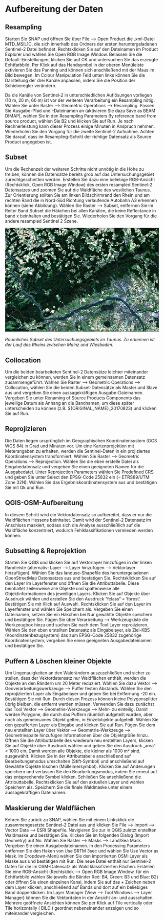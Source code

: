 # Aufbereitung der Daten
## Resampling
Starten Sie SNAP und öffnen Sie über File --> Open Product die .xml-Datei MTD_MSIL1C, die sich innerhalb des Ordners der ersten heruntergeladenen Sentinel-2 Datei befindet. Rechtsklicken Sie auf den Dateinamen im Product Explorer und wählen Sie Open RGB Image Window. Belassen Sie die Default-Einstellungen, klicken Sie auf OK und untersuchen Sie das erzeugte Echtfarbbild. Per Klick auf das Handsymbol in der oberen Menüleiste aktivieren Sie das Panning und können sich anschließend mit der Maus im Bild bewegen. Im Colour Manipulation Feld unten links können Sie die Darstellung der drei Kanäle anpassen, indem Sie die Position der Schieberegler verändern. 

Da die Kanäle von Sentinel-2 in unterschiedlichen Auflösungen vorliegen (10 m, 20 m, 60 m) ist vor der weiteren Verarbeitung ein Resampling nötig. Wählen Sie unter Raster --> Geometric Operations --> Resampling. Passen Sie Ausgabe-Pfad und –Dateinamen an (aktivieren Sie dazu Save as BEAM DIMAP), wählen Sie in den Resampling Parameters By reference band from source product, wählen Sie B2 und klicken Sie auf Run. Je nach Rechnerleistung kann dieser Prozess einige Minuten in Anspruch nehmen. Wiederholen Sie den Vorgang für die zweite Sentinel-2 Aufnahme. Achten Sie darauf, dass im Resampling-Schritt der richtige Datensatz als Source Product angegeben ist. 

## Subset
Um die Rechenzeit der weiteren Schritte nicht unnötig in die Höhe zu treiben, können die Datensätze bereits grob auf das Untersuchungsgebiet zurechtgeschnitten werden. Erstellen Sie dazu eine beliebige RGB-Ansicht (Rechtsklick, Open RGB Image Window) des ersten resampled Sentinel-2 Datensatzes und zoomen Sie auf die Waldfläche des westlichen Taunus. Zur Orientierung sollten Sie am linken Bildschirmrand den Rhein und am rechten Rand die in Nord-Süd Richtung verlaufende Autobahn A3 erkennen können (siehe Abbildung). Wählen Sie Raster --> Subset, entfernen Sie im Reiter Band Subset die Häkchen bei allen Kanälen, die keine Reflectance in band x beinhalten und bestätigen Sie. Wiederholen Sie den Vorgang für die andere resampled Sentinel 2 Szene. 

![AOI](/pages/09.Geovisualisierung/AOI_SNAP_Subset.png)

*Räumliches Subset des Untersuchungsgebiets im Taunus. Zu erkennen ist der Lauf des Rheins zwischen Mainz und Wiesbaden.*

## Collocation
Um die beiden bearbeiteten Sentinel-2 Datensätze leichter miteinander vergleichen zu können, werden Sie in einem gemeinsamen Datensatz zusammengeführt. Wählen Sie Raster --> Geometric Operations --> Collocation, wählen Sie die beiden Subset-Datensätze als Master und Slave aus und vergeben Sie einen aussagekräftigen Ausgabe-Dateinamen. Vergeben Sie unter Renaming of Source Products Components das jeweilige Datum als Anhang an die Bandnamen, um diese später unterscheiden zu können (z.B. ${ORIGINAL_NAME}_20170823) und klicken Sie auf Run. 

## Reprojizieren
Die Daten liegen ursprünglich im Geographischen Koordinatensystem (GCS WGS 84) in Grad und Minuten vor. Um eine Kartenprojektion mit Meterangaben zu erhalten, werden die Sentinel-Daten in ein projiziertes Koordinatensystem transformiert. Wählen Sie Raster --> Geometric Operations --> Reprojection. Wählen Sie die eben erstelle Datei als Eingabedatensatz und vergeben Sie einen geeigneten Namen für die Ausgabedatei. Unter Reprojection Parameters wählen Sie Predefined CRS und geben Sie unter Select den EPSG-Code 25832 ein (= ETRS89/UTM Zone 32N). Wählen Sie das Ergebniskoordinatensystem aus und bestätigen Sie mit Ok und Run. 

## QGIS-OSM-Aufbereitung
In diesem Schritt wird ein Vektordatensatz so aufbereitet, dass er nur die Waldflächen Hessens beinhaltet. Damit wird der Sentinel-2 Datensatz im Anschluss maskiert, sodass sich die Analyse ausschließlich auf die Waldfläche konzentriert, wodurch Fehlklassifikationen vermieden werden können.

## Subsetting & Reprojektion
Starten Sie QGIS und klicken Sie auf Vektorlayer hinzufügen in der linken Randleiste (alternativ: Layer --> Layer hinzufügen --> Vektorlayer hinzufügen). Wählen Sie das landuse-Shapefile des heruntergeladenen OpenStreetMap Datensatzes aus und bestätigen Sie. Rechtsklicken Sie auf den Layer im Layerfenster und öffnen Sie die Attributtabelle. Diese beinhaltet zeilenweise alle Objekte und spaltenweise alle Objektinformationen des jeweiligen Layers. Klicken Sie auf Objekte über Ausdruck wählen und erstellen Sie den Ausdruck “fclass“ = ‘forest‘. Bestätigen Sie mit Klick auf Auswahl. Rechtsklicken Sie auf den Layer im Layerfenster und wählen Sie Speichern als. Vergeben Sie einen Dateinamen, setzen Sie ein Häkchen bei Nur gewählte Objekte speichern und bestätigen Sie. Fügen Sie über Verarbeitung --> Werkzeugkiste die Werkzeugbox hinzu und suchen Sie nach dem Tool Layer reprojizieren. Wählen Sie den eben erstellten Datensatz als Eingabelayer, als Ziel-KBS (Koordinatenbezugsystem) das zum EPSG-Code 25832 zugehörige Koordinatensystem, vergeben Sie einen geeigneten Ausgabedateinamen und bestätigen Sie. 

## Puffern & Löschen kleiner Objekte
Um Ungenauigkeiten an den Waldrändern auszuschließen und sicher zu stellen, dass der Vektordatensatz nur Waldflächen enthält, werden die Objekte an den Rändern um 20 Meter reduziert. Wählen Sie dazu Vektor --> Geoverarbeitungswerkzeuge --> Puffer festen Abstands. Wählen Sie den reprojizierten Layer als Eingabelayer und geben Sie bei Entfernung -20 ein. Bestätigen Sie mit Run. Durch diesen Prozess können kleine Polygonsplitter übrig bleiben, die entfernt werden müssen. Verwenden Sie dazu zunächst das Tool Vektor --> Geometrie-Werkzeuge --> Mehr- zu einteilig. Damit werden Polygone, die durch das Puffern räumlich aufgeteilt wurden, aber noch als gemeinsames Objekt gelten, in Einzelobjekte aufgeteilt. Wählen Sie den gepufferten Layer als Eingabe und klicken Sie auf Run. Fügen Sie dem neu erstellten Layer über Vektor --> Geometrie-Werkzeuge --> Geometriespalte hinzufügen Informationen über die Objektgröße hinzu. Öffnen Sie die Attributtabelle des wiederum neu erstellten Layers, klicken Sie auf Objekte über Ausdruck wählen und geben Sie den Ausdruck „area“ < 1000 ein. Damit werden alle Objekte, die kleiner als 1000 m² sind, ausgewählt. Klicken Sie in der Attributtabelle anschließend auf Bearbeitungsmodus umschalten (Stift-Symbol) und anschließend auf Gewählte Objekte löschen (Mülleimersymbol). Klicken Sie auf Änderungen speichern und verlassen Sie den Bearbeitungsmodus, indem Sie erneut auf das entsprechende Symbol klicken. Schließen Sie anschließend die Attributtabelle, Rechtsklicken Sie auf den aktuellen Layer und wählen Speichern als. Speichern Sie die finale Waldmaske unter einem aussagekräftigen Dateinamen.

## Maskierung der Waldflächen
Kehren Sie zurück zu SNAP, wählen Sie mit einem Linksklick die zusammengesetzte Sentinel-2 Datei aus und klicken Sie File --> Import --> Vector Data --> ESRI Shapefile. Navigieren Sie zur in QGIS zuletzt erstellten Waldmaske und bestätigen Sie. Klicken Sie im folgenden Dialog (Import Geometry) auf No. Wählen Sie Raster --> Masks --> Land/Sea Mask. Vergeben Sie einen Ausgabedateinamen. In den Processing Parameters entfernen Sie den Haken von Use SRTM 3sec und wählen Sie Use Vector as Mask. Im Dropdown-Menü wählen Sie den importierten OSM-Layer als Maske aus und bestätigen mit Run. Die neue Datei enthält nur Sentinel-2 Daten für die im OSM-Datensatz als Wald klassifizierten Flächen. Erstellen Sie eine RGB-Ansicht (Rechtsklick --> Open RGB Image Window, für ein Echtfarbbild wählen Sie jeweils die Bänder Red: B4, Green: B3 und Blue: B2) oder öffnen Sie einen einzelnen Kanal, indem Sie auf das + Zeichen neben dem Layer klicken, anschließend auf Bands und dort auf ein beliebiges Band doppelklicken. Im Layer Manager (View --> Tool Windows --> Layer Manager) können Sie die Vektordaten in der Ansicht an- und ausschalten. Mehrere geöffnete Ansichten können Sie per Klick auf Tile vertically oder Tile horizontally ( BILD ) geordnet nebeneinander anzeigen und so miteinander vergleichen.
